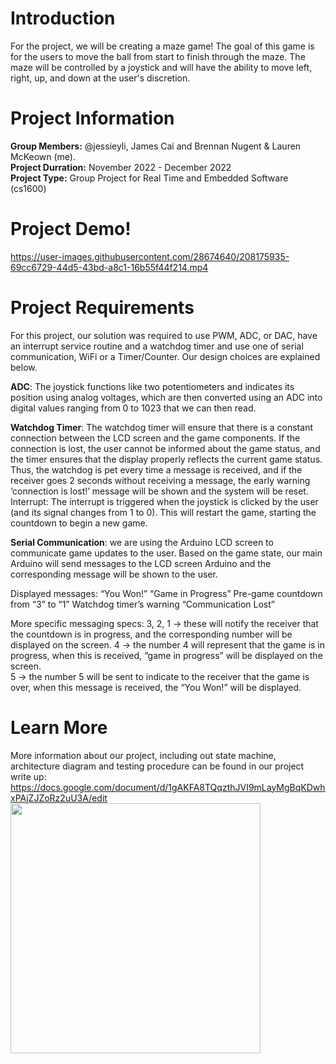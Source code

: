 # Introduction 

For the project, we will be creating a maze game! The goal of this game is for the users to move the ball from start to finish through the maze. The maze will be controlled by a joystick and will have the ability to move left, right, up, and down at the user's discretion. 

# Project Information 

**Group Members:** @jessieyli, James Cai and Brennan Nugent & Lauren McKeown (me). <br>
**Project Durration:** November 2022 - December 2022 <br>
**Project Type:** Group Project for Real Time and Embedded Software (cs1600) <br>

# Project Demo!

https://user-images.githubusercontent.com/28674640/208175935-69cc6729-44d5-43bd-a8c1-16b55f44f214.mp4

# Project Requirements 

For this project, our solution was required to use PWM, ADC, or DAC, have an interrupt service routine and a watchdog timer and use one of serial communication, WiFi or a Timer/Counter. Our design choices are explained below. 
 
**ADC**: The joystick functions like two potentiometers and indicates its position using analog voltages, which are then converted using an ADC into digital values ranging from 0 to 1023 that we can then read.  

**Watchdog Timer**: The watchdog timer will ensure that there is a constant connection between the LCD screen and the game components. If the connection is lost, the user cannot be informed about the game status, and the timer ensures that the display properly reflects the current game status. Thus, the watchdog is pet every time a message is received, and if the receiver goes 2 seconds without receiving a message, the early warning ‘connection is lost!’ message will be shown and the system will be reset.
Interrupt: The interrupt is triggered when the joystick is clicked by the user (and its signal changes from 1 to 0). This will restart the game, starting the countdown to begin a new game. 

**Serial Communication**: we are using the Arduino LCD screen to communicate game updates to the user. Based on the game state, our main Arduino will send messages to the LCD screen Arduino and the corresponding message will be shown to the user. 

Displayed messages: 
“You Won!”
“Game in Progress” 
Pre-game countdown from “3” to “1”
Watchdog timer’s warning “Communication Lost” 

More specific messaging specs:
3, 2, 1 → these will notify the receiver that the countdown is in progress, and the corresponding number will be displayed on the screen. 
4 → the number 4 will represent that the game is in progress, when this is received, “game in progress” will be displayed on the screen.  
5 → the number 5 will be sent to indicate to the receiver that the game is over, when this message is received, the “You Won!” will be displayed. 

# Learn More 
More information about our project, including out state machine, architecture diagram and testing procedure can be found in our project write up: https://docs.google.com/document/d/1gAKFA8TQqzthJVI9mLayMgBqKDwhxPAjZJZoRz2uU3A/edit
<img src="https://user-images.githubusercontent.com/28674640/208178099-16a3cd15-f23c-4cdb-ac4d-a7386fb81489.png" width="400"/>

